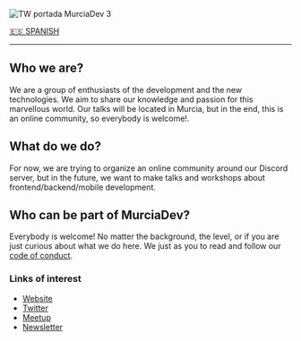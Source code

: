 ![TW portada MurciaDev 3](https://user-images.githubusercontent.com/1859128/168253141-e73ce157-a003-4c56-9571-d12511a0d45a.png)

[🇪🇸 SPANISH](https://github.com/MurciaDev/.github/edit/main/profile/README.ES.md)

---

## Who we are?

We are a group of enthusiasts of the development and the new technologies. We aim to share our knowledge and passion for this marvellous world. Our talks will be located in Murcia, but in the end, this is an online community, so everybody is welcome!.

## What do we do?
For now, we are trying to organize an online community around our Discord server, but in the future, we want to make talks and workshops about frontend/backend/mobile development.

## Who can be part of MurciaDev?
Everybody is welcome! No matter the background, the level, or if you are just curious about what we do here. We just as you to read and follow our [code of conduct](https://github.com/MurciaDev/CODE_OF_CONDUCT).


### Links of interest
- [Website](https://murcia.dev)
- [Twitter](https://twitter.com/MurciaDev)
- [Meetup](https://www.meetup.com/es-ES/murciadev/)
- [Newsletter](https://www.getrevue.co/profile/murciadev)
